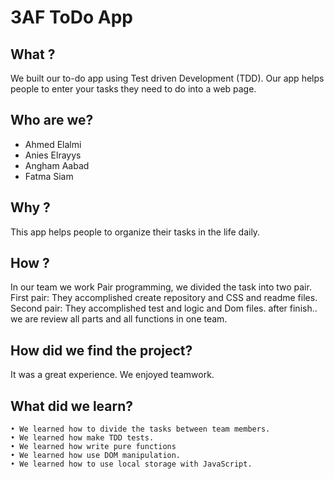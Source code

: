 # 3AF ToDo App

## What ?
We built our to-do app using Test driven Development (TDD). Our app helps people to enter your tasks they need to do into a web page.

## Who are we?
* Ahmed Elalmi
* Anies Elrayys
* Angham Aabad
* Fatma Siam

## Why ?
This app helps people to organize their tasks in the life daily.

## How ?
In our team we work Pair programming, we divided the task into two pair. First pair: They accomplished create repository and CSS and readme files. Second pair: They accomplished test and logic and Dom files. after finish.. we are review all parts and all functions in one team.
## How did we find the project?
It was a great experience. We enjoyed teamwork.
## What did we learn?
    • We learned how to divide the tasks between team members.
    • We learned how make TDD tests.
    • We learned how write pure functions
    • We learned how use DOM manipulation.
    • We learned how to use local storage with JavaScript.

